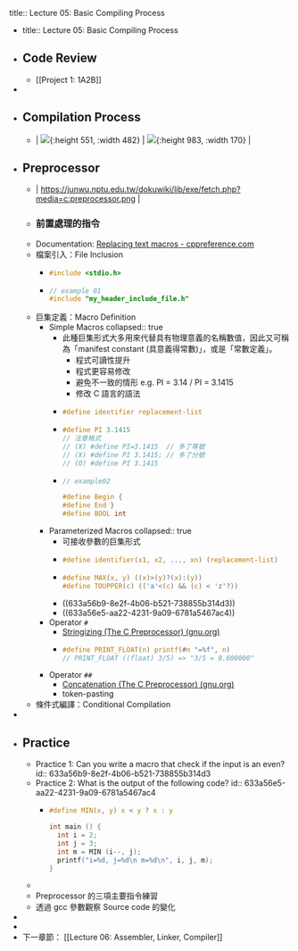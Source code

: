 title:: Lecture 05: Basic Compiling Process

- title:: Lecture 05: Basic Compiling Process
- ## Code Review
	- [[Project 1: 1A2B]]
-
- ## Compilation Process
	- | ![](https://static.javatpoint.com/cpages/images/compilation-process-in-c2.png){:height 551, :width 482} | ![](https://static.javatpoint.com/cpages/images/compilation-process-in-c3.png){:height 983, :width 170} |
- ## Preprocessor
	- | https://junwu.nptu.edu.tw/dokuwiki/lib/exe/fetch.php?media=c:preprocessor.png |
	- ### 前置處理的指令
	- Documentation: [Replacing text macros - cppreference.com](https://en.cppreference.com/w/cpp/preprocessor/replace)
	- 檔案引入：File Inclusion
		- ```C
		  #include <stdio.h>
		  ```
		- ```c
		  // example 01
		  #include "my_header_include_file.h"
		  ```
	- 巨集定義：Macro Definition
		- Simple Macros
		  collapsed:: true
			- 此種巨集形式大多用來代替具有物理意義的名稱數值，因此又可稱為「manifest constant (具意義得常數)」，或是「常數定義」。
				- 程式可讀性提升
				- 程式更容易修改
				- 避免不一致的情形 e.g. PI = 3.14 / PI = 3.1415
				- 修改 C 語言的語法
			- ```c
			  #define identifier replacement-list
			  ```
			- ```c
			  #define PI 3.1415
			  // 注意格式
			  // (X) #define PI=3.1415  // 多了等號
			  // (X) #define PI 3.1415; // 多了分號
			  // (O) #define PI 3.1415
			  ```
			- ```c
			  // example02
			  
			  #define Begin {
			  #define End }
			  #define BOOL int
			  ```
		- Parameterized Macros
		  collapsed:: true
			- 可接收參數的巨集形式
			- ```c
			  #define identifier(x1, x2, ..., xn) (replacement-list)
			  ```
			- ```c
			  #define MAX(x, y) ((x)>(y)?(x):(y))
			  #define TOUPPER(c) (('a'<(c) && (c) < 'z'?))
			  ```
			- ((633a56b9-8e2f-4b06-b521-738855b314d3))
			- ((633a56e5-aa22-4231-9a09-6781a5467ac4))
		- Operator `#`
			- [Stringizing (The C Preprocessor) (gnu.org)](https://gcc.gnu.org/onlinedocs/cpp/Stringizing.html)
			- ```c
			  #define PRINT_FLOAT(n) printf(#n "=%f", n)
			  // PRINT_FLOAT ((float) 3/5) => "3/5 = 0.600000"
			  ```
		- Operator `##`
			- [Concatenation (The C Preprocessor) (gnu.org)](https://gcc.gnu.org/onlinedocs/cpp/Concatenation.html)
			- token-pasting
	- 條件式編譯：Conditional Compilation
-
- ## Practice
	- Practice 1: Can you write a macro that check if the input is an even?
	  id:: 633a56b9-8e2f-4b06-b521-738855b314d3
	- Practice 2: What is the output of the following code?
	  id:: 633a56e5-aa22-4231-9a09-6781a5467ac4
		- ```C
		  #define MIN(x, y) x < y ? x : y
		  
		  int main () {
		    int i = 2;
		    int j = 3;
		    int m = MIN (i--, j);
		    printf("i=%d, j=%d\n m=%d\n", i, j, m);
		  }
		  ```
	-
	- Preprocessor 的三項主要指令練習
	- 透過 gcc 參數觀察 Source code 的變化
-
-
- 下一章節： [[Lecture 06: Assembler, Linker, Compiler]]